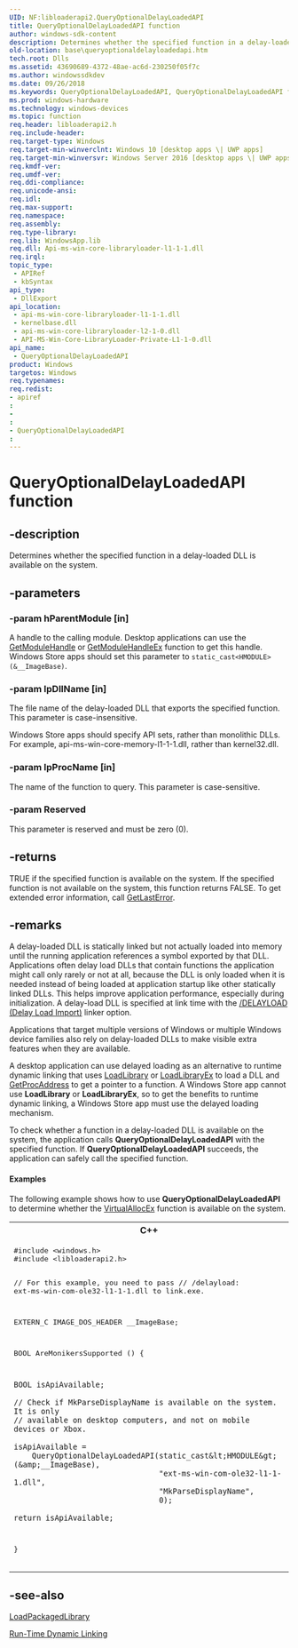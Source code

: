 ```yaml
---
UID: NF:libloaderapi2.QueryOptionalDelayLoadedAPI
title: QueryOptionalDelayLoadedAPI function
author: windows-sdk-content
description: Determines whether the specified function in a delay-loaded DLL is available on the system.
old-location: base\queryoptionaldelayloadedapi.htm
tech.root: Dlls
ms.assetid: 43690689-4372-48ae-ac6d-230250f05f7c
ms.author: windowssdkdev
ms.date: 09/26/2018
ms.keywords: QueryOptionalDelayLoadedAPI, QueryOptionalDelayLoadedAPI function, base.queryoptionaldelayloadedapi, libloaderapi2/QueryOptionalDelayLoadedAPI
ms.prod: windows-hardware
ms.technology: windows-devices
ms.topic: function
req.header: libloaderapi2.h
req.include-header: 
req.target-type: Windows
req.target-min-winverclnt: Windows 10 [desktop apps \| UWP apps]
req.target-min-winversvr: Windows Server 2016 [desktop apps \| UWP apps]
req.kmdf-ver: 
req.umdf-ver: 
req.ddi-compliance: 
req.unicode-ansi: 
req.idl: 
req.max-support: 
req.namespace: 
req.assembly: 
req.type-library: 
req.lib: WindowsApp.lib
req.dll: Api-ms-win-core-libraryloader-l1-1-1.dll
req.irql: 
topic_type:
 - APIRef
 - kbSyntax
api_type:
 - DllExport
api_location:
 - api-ms-win-core-libraryloader-l1-1-1.dll
 - kernelbase.dll
 - api-ms-win-core-libraryloader-l2-1-0.dll
 - API-MS-Win-Core-LibraryLoader-Private-L1-1-0.dll
api_name:
 - QueryOptionalDelayLoadedAPI
product: Windows
targetos: Windows
req.typenames: 
req.redist: 
- apiref
: 
- 
: 
- QueryOptionalDelayLoadedAPI
: 
---
```


# QueryOptionalDelayLoadedAPI function


## -description


Determines whether the specified function in a delay-loaded DLL is available on the system. 


## -parameters




### -param hParentModule [in]

A handle to the calling module. Desktop applications can use the <a href="https://msdn.microsoft.com/29514410-89fe-4888-8b34-0c30d5af237f">GetModuleHandle</a> or <a href="https://msdn.microsoft.com/951c7e6e-1d6d-4393-a675-d2b353c53b87">GetModuleHandleEx</a> function to get this handle. Windows Store apps should set this parameter to <code>static_cast&lt;HMODULE&gt;(&amp;__ImageBase)</code>.


### -param lpDllName [in]

The file name of the delay-loaded DLL that exports the specified function. This parameter is case-insensitive.

Windows Store apps should specify API sets, rather than monolithic DLLs. For example,   api-ms-win-core-memory-l1-1-1.dll, rather than kernel32.dll.


### -param lpProcName [in]

The name of the function to query. This parameter is case-sensitive.


### -param Reserved

This parameter is reserved and must be zero (0).


## -returns



TRUE if the specified function is available on the system. If the specified function is not available on the system, this function returns FALSE. To get extended error information, call 
<a href="https://msdn.microsoft.com/d852e148-985c-416f-a5a7-27b6914b45d4">GetLastError</a>.




## -remarks



A delay-loaded DLL is statically linked but not actually loaded into memory until the running application references a symbol exported by that DLL. Applications often delay load DLLs that contain functions the application might call only rarely or not at all, because the DLL is only loaded when it is needed instead of being loaded at application startup like other statically linked DLLs. This helps improve application performance, especially during initialization. A delay-load DLL is specified at link time with the <a href="https://go.microsoft.com/fwlink/p/?linkid=231328">/DELAYLOAD (Delay Load Import)</a> linker option. 

Applications that target multiple versions of Windows or multiple Windows device families also rely on delay-loaded DLLs to make visible extra features when they are available.

A desktop application can use delayed loading as an alternative to runtime dynamic linking that uses  <a href="https://msdn.microsoft.com/d936b4dd-058c-48e1-834b-b47ef6d8ef65">LoadLibrary</a> or <a href="https://msdn.microsoft.com/4fc699ca-6ffb-4954-9b72-1b827d558563">LoadLibraryEx</a> to load a DLL and <a href="https://msdn.microsoft.com/a0d7fc09-f888-4f46-a571-d3719a627597">GetProcAddress</a> to get a pointer to a function. A Windows Store app cannot use <b>LoadLibrary</b> or <b>LoadLibraryEx</b>, so to get the benefits to runtime dynamic linking, a Windows Store app must use the delayed loading mechanism.

To check whether a function in a delay-loaded DLL is available on the system, the application calls <b>QueryOptionalDelayLoadedAPI</b> with the specified function. If <b>QueryOptionalDelayLoadedAPI</b> succeeds, the application can safely call the specified function. 


#### Examples

The following example shows how to use <b>QueryOptionalDelayLoadedAPI</b> to determine whether the <a href="https://msdn.microsoft.com/ff0b6b79-40f5-499c-b797-b66797654164">VirtualAllocEx</a> function is available on the system.

<div class="code"><span codelanguage="ManagedCPlusPlus"><table>
<tr>
<th>C++</th>
</tr>
<tr>
<td>
<pre>#include &lt;windows.h&gt;
#include &lt;libloaderapi2.h&gt;

// For this example, you need to pass
// /delayload: ext-ms-win-com-ole32-l1-1-1.dll to link.exe.

EXTERN_C IMAGE_DOS_HEADER __ImageBase;

BOOL
AreMonikersSupported ()
{

    BOOL isApiAvailable;

    // Check if MkParseDisplayName is available on the system. It is only
    // available on desktop computers, and not on mobile devices or Xbox.

    isApiAvailable = 
        QueryOptionalDelayLoadedAPI(static_cast&lt;HMODULE&gt;(&amp;__ImageBase),
                                    "ext-ms-win-com-ole32-l1-1-1.dll",
                                    "MkParseDisplayName",
                                    0);

    return isApiAvailable;
}
</pre>
</td>
</tr>
</table></span></div>



## -see-also




<a href="https://msdn.microsoft.com/4a103753-a2c9-487f-b797-01d5f5d489f3">LoadPackagedLibrary</a>



<a href="https://msdn.microsoft.com/81e237a9-3c32-46a5-88d3-c978f43dad54">Run-Time Dynamic Linking</a>
 

 

